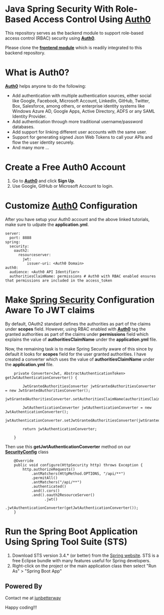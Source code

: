# Java Spring Security With Role-Based Access Control Using [Auth0](https://auth0.com/) 
This repository serves as the backend module to support role-based access control (RBAC) security using __[Auth0](https://auth0.com/)__.

Please clone the __[frontend module](https://github.com/junbetterway/auth0-rbac-angular-ts)__ which is readily integrated to this backend repository.

# What is Auth0?
__[Auth0](https://auth0.com/)__ helps anyone to do the following:

* Add authentication with multiple authentication sources, either social like Google, Facebook, Microsoft Account, LinkedIn, GitHub, Twitter, Box, Salesforce, among others, or enterprise identity systems like Windows Azure AD, Google Apps, Active Directory, ADFS or any SAML Identity Provider.
* Add authentication through more traditional username/password databases.
* Add support for linking different user accounts with the same user.
* Support for generating signed Json Web Tokens to call your APIs and flow the user identity securely.
* And many more ...

# Create a Free Auth0 Account
1. Go to __[Auth0](https://auth0.com/)__ and click __Sign Up__.
2. Use Google, GitHub or Microsoft Account to login.

# Customize [Auth0](https://auth0.com/) Configuration
After you have setup your Auth0 account and the above linked tutorials, make sure to udpate the __application.yml__.

```
server:
  port: 8888
spring:
  security:
    oauth2:
      resourceserver:
        jwt:
          issuer-uri: <Auth0 Domain>
auth0:
  audience: <Auth0 API Identifier>
  authoritiesClaimName: permissions # Auth0 with RBAC enabled ensures that permissions are included in the access_token
```

# Make [Spring Security](https://spring.io/projects/spring-security) Configuration Aware To JWT claims
By default, OAuth2 standard defines the authorities as part of the claims under __scopes__ field. However, using RBAC enabled with __[Auth0](https://auth0.com/)__ tag the granted authorities as part of the claims under __permissions__ field which explains the value of __authoritiesClaimName__ under the __application.yml__ file.

Now, the remaining task is to make Spring Security aware of this since by default it looks for __scopes__ field for the user granted authorities. I have created a converter which uses the value of __authoritiesClaimName__ under the __application.yml__ file.

```
    private Converter<Jwt, AbstractAuthenticationToken> getJwtAuthenticationConverter() {
    	
        JwtGrantedAuthoritiesConverter jwtGrantedAuthoritiesConverter = new JwtGrantedAuthoritiesConverter(); 
        jwtGrantedAuthoritiesConverter.setAuthoritiesClaimName(authoritiesClaimName);
        
        JwtAuthenticationConverter jwtAuthenticationConverter = new JwtAuthenticationConverter();
        jwtAuthenticationConverter.setJwtGrantedAuthoritiesConverter(jwtGrantedAuthoritiesConverter);
        	
        return jwtAuthenticationConverter;
        
    }
```

Then use this __getJwtAuthenticationConverter__ method on our __[SecurityConfig](https://github.com/junbetterway/auth0-rbac-spring-sec/blob/main/src/main/java/com/junbetterway/security/springrbacauthzero/config/SecurityConfig.java)__ class

```
    @Override
    public void configure(HttpSecurity http) throws Exception {      
        http.authorizeRequests()
        	.antMatchers(HttpMethod.OPTIONS, "/api/**")
        	.permitAll()
        	.antMatchers("/api/**")
        	.authenticated()
	        .and().cors()
	        .and().oauth2ResourceServer()
	        	  .jwt()
	        	  .jwtAuthenticationConverter(getJwtAuthenticationConverter());
    }
```

# Run the Spring Boot Application Using Spring Tool Suite (STS)
1. Download STS version 3.4.* (or better) from the [Spring website](https://spring.io/tools). STS is a free Eclipse bundle with many features useful for Spring developers.
2. Right-click on the project or the main application class then select "Run As" > "Spring Boot App"

## Powered By
Contact me at [junbetterway](mailto:jkpminon12@yahoo.com)

Happy coding!!!
